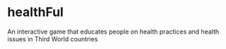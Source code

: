 # healthFul
An interactive game that educates people on health practices and health issues in Third World countries
